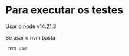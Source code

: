 # Para executar os testes

<p>Usar o node v14.21.3</p>
<p>
 Se usar o nvm basta
</p>


```sh
 nvm use
```